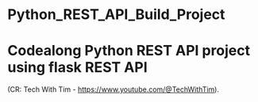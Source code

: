 # Python_REST_API_Build_Project

# Codealong Python REST API project using flask REST API 

(CR: Tech With Tim - https://www.youtube.com/@TechWithTim).
